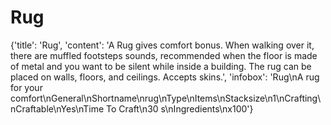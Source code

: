 
# Rug

{'title': 'Rug', 'content': 'A Rug gives comfort bonus. When walking over it, there are muffled footsteps sounds, recommended when the floor is made of metal and you want to be silent while inside a building. The rug can be placed on walls, floors, and ceilings. Accepts skins.', 'infobox': 'Rug\nA rug for your comfort\nGeneral\nShortname\nrug\nType\nItems\nStacksize\n1\nCrafting\nCraftable\nYes\nTime To Craft\n30 s\nIngredients\nx100'}
